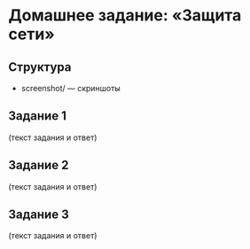 # Домашнее задание: «Защита сети»

## Структура
- screenshot/ — скриншоты

## Задание 1
(текст задания и ответ)

## Задание 2
(текст задания и ответ)

## Задание 3
(текст задания и ответ)
